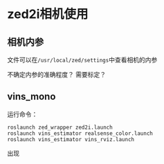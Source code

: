# zed2i相机使用

## 相机内参

文件可以在`/usr/local/zed/settings`中查看相机的内参

不确定内参的准确程度？
需要标定？

## vins_mono

运行命令：
```
roslaunch zed_wrapper zed2i.launch
roslaunch vins_estimator realsense_color.launch 
roslaunch vins_estimator vins_rviz.launch
```
出现